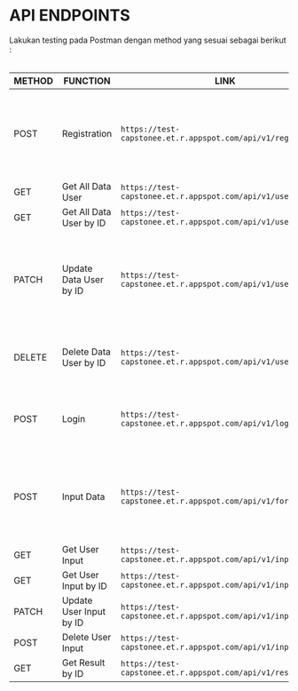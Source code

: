 <h1> API ENDPOINTS </h1>
Lakukan testing pada Postman dengan method yang sesuai sebagai berikut : <br><br>

| METHOD | FUNCTION | LINK | QUERY |
|--------|----------|------|-------|
|POST       |Registration                     |`https://test-capstonee.et.r.appspot.com/api/v1/regis`|<pre>{<br>"fullName":"",<br>"age":"",<br>"gender":"",<br>"email":"",<br>"password":""<br>}<pre>|
|GET        |Get All Data User                |`https://test-capstonee.et.r.appspot.com/api/v1/user`||
|GET        |Get All Data User by ID          |`https://test-capstonee.et.r.appspot.com/api/v1/user/:id`      ||
|PATCH        |Update Data User by ID          |`https://test-capstonee.et.r.appspot.com/api/v1/user/update`      |<pre>{<br>"fullName":"",<br>"age":"",<br>"gender":"",<br>"email":"",<br>"password":"",<br>"id":""<br>}<pre>|
|DELETE        |Delete Data User by ID          |`https://test-capstonee.et.r.appspot.com/api/v1/user/delete`      |<pre>{<br>"id":""<br>}<pre>|
|POST        |Login          |`https://test-capstonee.et.r.appspot.com/api/v1/login`      |<pre>{<br>"email":"",<br>"password":""<br>}<pre>|
|POST        |Input Data          |`https://test-capstonee.et.r.appspot.com/api/v1/form/:id`      |<pre>{<br>"job":"",<br>"sleep_duration":"",<br>"activity_level":"",<br>"height":"",<br>"weight":""<br>}<pre>|
|GET        |Get User Input          |`https://test-capstonee.et.r.appspot.com/api/v1/input`      ||
|GET        |Get User Input by ID          |`https://test-capstonee.et.r.appspot.com/api/v1/input/:id`      ||
|PATCH        |Update User Input by ID          |`https://test-capstonee.et.r.appspot.com/api/v1/input/update`      ||
|POST        |Delete User Input          |`https://test-capstonee.et.r.appspot.com/api/v1/input/delete`      ||
|GET        |Get Result by ID          |`https://test-capstonee.et.r.appspot.com/api/v1/result/:id`      ||
